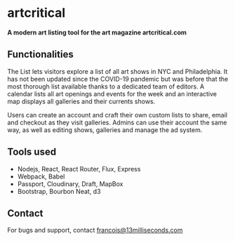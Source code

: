 # artcritical
**A modern art listing tool for the art magazine artcritical.com**

## Functionalities
The List lets visitors explore a list of all art shows in NYC and Philadelphia. It has not been updated since the COVID-19 pandemic but was before that the most thorough list available thanks to a dedicated team of editors. A calendar lists all art openings and events for the week and an interactive map displays all galleries and their currents shows. 

Users can create an account and craft their own custom lists to share, email and checkout as they visit galleries. 
Admins can use their account the same way, as well as editing shows, galleries and manage the ad system.

## Tools used
- Nodejs, React, React Router, Flux, Express
- Webpack, Babel
- Passport, Cloudinary, Draft, MapBox
- Bootstrap, Bourbon Neat, d3

## Contact
For bugs and support, contact francois@13milliseconds.com
